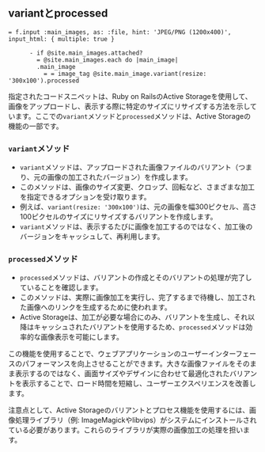 ## variantとprocessed

```
= f.input :main_images, as: :file, hint: 'JPEG/PNG (1200x400)', input_html: { multiple: true }

      - if @site.main_images.attached?
        = @site.main_images.each do |main_image|
        .main_image
          = = image_tag @site.main_image.variant(resize: '300x100').processed
```

指定されたコードスニペットは、Ruby on RailsのActive Storageを使用して、画像をアップロードし、表示する際に特定のサイズにリサイズする方法を示しています。ここでの`variant`メソッドと`processed`メソッドは、Active Storageの機能の一部です。

### `variant`メソッド

- `variant`メソッドは、アップロードされた画像ファイルのバリアント（つまり、元の画像の加工されたバージョン）を作成します。
- このメソッドは、画像のサイズ変更、クロップ、回転など、さまざまな加工を指定できるオプションを受け取ります。
- 例えば、`variant(resize: '300x100')`は、元の画像を幅300ピクセル、高さ100ピクセルのサイズにリサイズするバリアントを作成します。
- `variant`メソッドは、表示するたびに画像を加工するのではなく、加工後のバージョンをキャッシュして、再利用します。

### `processed`メソッド

- `processed`メソッドは、バリアントの作成とそのバリアントの処理が完了していることを確認します。
- このメソッドは、実際に画像加工を実行し、完了するまで待機し、加工された画像へのリンクを生成するために使われます。
- Active Storageは、加工が必要な場合にのみ、バリアントを生成し、それ以降はキャッシュされたバリアントを使用するため、`processed`メソッドは効率的な画像表示を可能にします。

この機能を使用することで、ウェブアプリケーションのユーザーインターフェースのパフォーマンスを向上させることができます。大きな画像ファイルをそのまま表示するのではなく、画面サイズやデザインに合わせて最適化されたバリアントを表示することで、ロード時間を短縮し、ユーザーエクスペリエンスを改善します。

注意点として、Active Storageのバリアントとプロセス機能を使用するには、画像処理ライブラリ（例: ImageMagickやlibvips）がシステムにインストールされている必要があります。これらのライブラリが実際の画像加工の処理を担います。